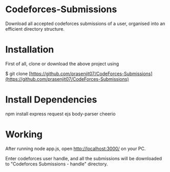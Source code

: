 # Codeforces-Submissions

Download all accepted codeforces submissions of a user, organised into an efficient directory structure.

# Installation

First of all, clone or download the above project using

$ git clone [https://github.com/prasenjit07/CodeForces-Submissions](https://github.com/prasenjit07/CodeForces-Submissions)

# Install Dependencies

npm install express request ejs body-parser cheerio

# Working

After running node app.js, open [http://localhost:3000/](http://localhost:3000/) on your PC.

Enter codeforces user handle, and all the submissions will be downloaded to "Codeforces Submissions - handle" directory.

